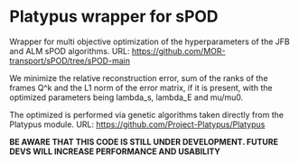 Platypus wrapper for sPOD
===================================================
Wrapper for multi objective optimization of the hyperparameters of the JFB and ALM sPOD algorithms. URL: https://github.com/MOR-transport/sPOD/tree/sPOD-main

We minimize the relative reconstruction error, sum of the ranks of the frames Q^k and the L1 norm of the error matrix, if it is present, with the optimized parameters being lambda_s, lambda_E and mu/mu0. 

The optimized is performed via genetic algorithms taken directly from the Platypus module. URL: https://github.com/Project-Platypus/Platypus

**BE AWARE THAT THIS CODE IS STILL UNDER DEVELOPMENT. FUTURE DEVS WILL INCREASE PERFORMANCE AND USABILITY**
